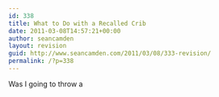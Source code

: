 ```yaml
---
id: 338
title: What to Do with a Recalled Crib
date: 2011-03-08T14:57:21+00:00
author: seancamden
layout: revision
guid: http://www.seancamden.com/2011/03/08/333-revision/
permalink: /?p=338
---
```

Was I going to throw a